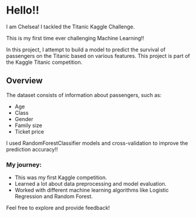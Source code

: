 # Hello!! 
 I am Chelsea! I tackled the Titanic Kaggle Challenge.

This is my first time ever challenging Machine Learning!!

In this project, I attempt to build a model to predict the survival of passengers on the Titanic based on various features. This project is part of the Kaggle Titanic competition.

## Overview

The dataset consists of information about passengers, such as:
- Age
- Class
- Gender
- Family size
- Ticket price

I used RandomForestClassifier models and cross-validation to improve the prediction accuracy!!

### My journey:
- This was my first Kaggle competition.
- Learned a lot about data preprocessing and model evaluation.
- Worked with different machine learning algorithms like Logistic Regression and Random Forest.
  
Feel free to explore and provide feedback!
